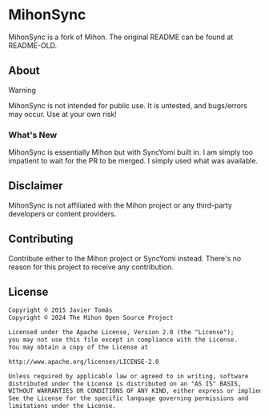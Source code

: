 # MihonSync

MihonSync is a fork of Mihon. The original README can be found at README-OLD.

## About

> [!WARNING]
> MihonSync is not intended for public use. It is untested, and bugs/errors may occur. Use at your own risk!

### What's New

MihonSync is essentially Mihon but with SyncYomi built in. I am simply too impatient to wait for the PR to be merged. I simply used what was available.

## Disclaimer

MihonSync is not affiliated with the Mihon project or any third-party developers or content providers.

## Contributing

Contribute either to the Mihon project or SyncYomi instead. There's no reason for this project to receive any contribution.

## License

```md
Copyright © 2015 Javier Tomás
Copyright © 2024 The Mihon Open Source Project

Licensed under the Apache License, Version 2.0 (the "License");
you may not use this file except in compliance with the License.
You may obtain a copy of the License at

http://www.apache.org/licenses/LICENSE-2.0

Unless required by applicable law or agreed to in writing, software
distributed under the License is distributed on an "AS IS" BASIS,
WITHOUT WARRANTIES OR CONDITIONS OF ANY KIND, either express or implied.
See the License for the specific language governing permissions and
limitations under the License.
```
